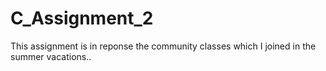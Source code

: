 # C_Assignment_2
This assignment is in reponse the community classes which I joined in the summer vacations..
